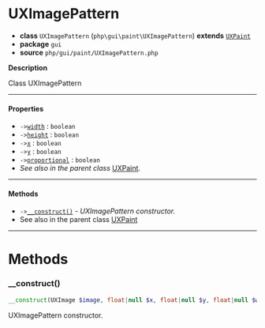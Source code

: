 # UXImagePattern

- **class** `UXImagePattern` (`php\gui\paint\UXImagePattern`) **extends** [`UXPaint`](https://github.com/jphp-group/jphp-gui-ext/blob/master/jphp-gui-ext/api-docs/classes/php/gui/paint/UXPaint.md)
- **package** `gui`
- **source** `php/gui/paint/UXImagePattern.php`

**Description**

Class UXImagePattern

---

#### Properties

- `->`[`width`](#prop-width) : `boolean`
- `->`[`height`](#prop-height) : `boolean`
- `->`[`x`](#prop-x) : `boolean`
- `->`[`y`](#prop-y) : `boolean`
- `->`[`proportional`](#prop-proportional) : `boolean`
- *See also in the parent class* [UXPaint](https://github.com/jphp-group/jphp-gui-ext/blob/master/jphp-gui-ext/api-docs/classes/php/gui/paint/UXPaint.md).

---

#### Methods

- `->`[`__construct()`](#method-__construct) - _UXImagePattern constructor._
- See also in the parent class [UXPaint](https://github.com/jphp-group/jphp-gui-ext/blob/master/jphp-gui-ext/api-docs/classes/php/gui/paint/UXPaint.md)

---
# Methods

<a name="method-__construct"></a>

### __construct()
```php
__construct(UXImage $image, float|null $x, float|null $y, float|null $width, float|null $height, float|null $proportional): void
```
UXImagePattern constructor.